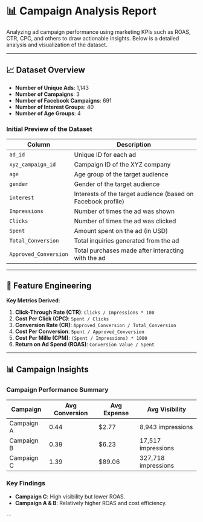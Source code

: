# 📊 Campaign Analysis Report

Analyzing ad campaign performance using marketing KPIs such as ROAS, CTR, CPC, and others to draw actionable insights. Below is a detailed analysis and visualization of the dataset.

---

## 📈 Dataset Overview
- **Number of Unique Ads**: 1,143  
- **Number of Campaigns**: 3  
- **Number of Facebook Campaigns**: 691  
- **Number of Interest Groups**: 40  
- **Number of Age Groups**: 4  

### Initial Preview of the Dataset
| Column               | Description                                                                                       |
|----------------------|---------------------------------------------------------------------------------------------------|
| `ad_id`             | Unique ID for each ad                                                                             |
| `xyz_campaign_id`   | Campaign ID of the XYZ company                                                                    |
| `age`               | Age group of the target audience                                                                  |
| `gender`            | Gender of the target audience                                                                     |
| `interest`          | Interests of the target audience (based on Facebook profile)                                      |
| `Impressions`       | Number of times the ad was shown                                                                  |
| `Clicks`            | Number of times the ad was clicked                                                                |
| `Spent`             | Amount spent on the ad (in USD)                                                                   |
| `Total_Conversion`  | Total inquiries generated from the ad                                                             |
| `Approved_Conversion` | Total purchases made after interacting with the ad                                               |

---

## 🎯 Feature Engineering
**Key Metrics Derived**:  
1. **Click-Through Rate (CTR)**: `Clicks / Impressions * 100`
2. **Cost Per Click (CPC)**: `Spent / Clicks`
3. **Conversion Rate (CR)**: `Approved_Conversion / Total_Conversion`
4. **Cost Per Conversion**: `Spent / Approved_Conversion`
5. **Cost Per Mille (CPM)**: `(Spent / Impressions) * 1000`
6. **Return on Ad Spend (ROAS)**: `Conversion Value / Spent`

---

## 📊 Campaign Insights

### Campaign Performance Summary
| Campaign    | Avg Conversion | Avg Expense | Avg Visibility   |
|-------------|----------------|-------------|------------------|
| Campaign A  | 0.44           | $2.77       | 8,943 impressions|
| Campaign B  | 0.39           | $6.23       | 17,517 impressions|
| Campaign C  | 1.39           | $89.06      | 327,718 impressions|

### Key Findings  
- **Campaign C**: High visibility but lower ROAS.  
- **Campaign A & B**: Relatively higher ROAS and cost efficiency.

--
